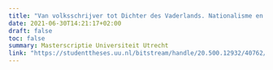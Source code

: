 ```yaml
---
title: "Van volksschrijver tot Dichter des Vaderlands. Nationalisme en auteurschap na de oorlog"
date: 2021-06-30T14:21:17+02:00
draft: false
toc: false
summary: Masterscriptie Universiteit Utrecht
link: "https://studenttheses.uu.nl/bitstream/handle/20.500.12932/40762/Masterscriptie%20Abel%20van%20Oosterwijk.pdf?sequence=1&isAllowed=y"
---
```

